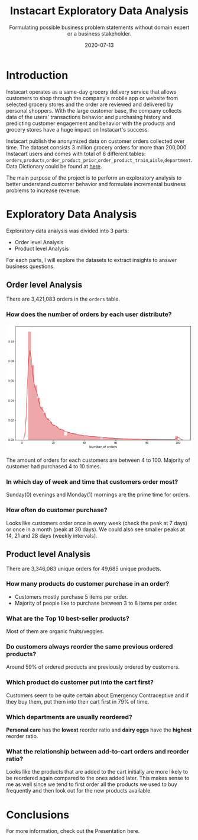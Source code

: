 ﻿---
title: Instacart Exploratory Data Analysis
subtitle: Formulating possible business problem statements without domain expert or a business stakeholder.
method: Python
layout: default
modal-id: 1
date: 2020-07-13
img: imdb.png
thumbnail: imdb.png
alt: image-alt

---

#  Introduction
Instacart operates as a same-day grocery delivery service that allows customers to shop through the company's mobile app or website from selected grocery stores and the order are reviewed and delivered by personal shoppers. With the large customer base, the company collects data of the users' transactions behavior and purchasing history and predicting customer engagement and behavior with the products and grocery stores have a huge impact on Instacart's success.

Instacart publish the anonymized data on customer orders collected over time. The dataset consists 3 million grocery orders for more than 200,000 Instacart users and comes with total of 6 different tables: `orders`,`products`,`order_product_prior`,`order_product_train`,`aisle`,`department`. Data Dictionary could be found at [here](https://gist.github.com/jeremystan/c3b39d947d9b88b3ccff3147dbcf6c6b).

The main purpose of the project is to perform an exploratory analysis to better understand customer behavior and formulate incremental business problems to increase revenue.

# Exploratory Data Analysis
Exploratory data analysis was divided into 3 parts:
 - Order level Analysis
 - Product level Analysis


For each parts, I will explore the datasets to extract insights to answer business questions.

## Order level Analysis
There are 3,421,083 orders in the `orders` table.

### How does the number of orders by each user distribute?

<img class="img-responsive img-centered" src="img/Project1/1.png"  alt="">


The amount of orders for each customers are between 4 to 100. Majority of customer had purchased 4 to 10 times.

### In which day of week and time that customers order most?
 <img2>

Sunday(0) evenings and Monday(1) mornings are the prime time for orders.

### How often do customer purchase?
<img3>

Looks like customers order once in every week (check the peak at 7 days) or once in a month (peak at 30 days). We could also see smaller peaks at 14, 21 and 28 days (weekly intervals).

## Product level Analysis
There are 3,346,083 unique orders for 49,685 unique products.
### How many products do customer purchase in an order?
<img4>

- Customers mostly purchase 5 items per order.
- Majority of people like to purchase between 3 to 8 items per order.  

### What are the Top 10 best-seller products?
<img5>
Most of them are organic fruits/veggies.

### Do customers always reorder the same previous ordered products?
<img6>
Around 59% of ordered products are previously ordered by customers.

### Which product do customer put into the cart first?
<img7>
Customers seem to be quite certain about Emergency Contraceptive and if they buy them, put them into their cart first in 79% of time.

### Which departments are usually reordered?
<img8>

**Personal care** has the **lowest** reorder ratio and **dairy eggs** have the **highest** reorder ratio.

### What the relationship between add-to-cart orders and reorder ratio?
<img9>
Looks like the products that are added to the cart initially are more likely to be reordered again compared to the ones added later. This makes sense to me as well since we tend to first order all the products we used to buy frequently and then look out for the new products available.


# Conclusions
For more information, check out the Presentation here.
